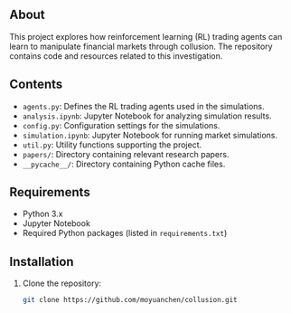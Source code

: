 ## About

This project explores how reinforcement learning (RL) trading agents can learn to manipulate financial markets through collusion. The repository contains code and resources related to this investigation.

## Contents

- `agents.py`: Defines the RL trading agents used in the simulations.
- `analysis.ipynb`: Jupyter Notebook for analyzing simulation results.
- `config.py`: Configuration settings for the simulations.
- `simulation.ipynb`: Jupyter Notebook for running market simulations.
- `util.py`: Utility functions supporting the project.
- `papers/`: Directory containing relevant research papers.
- `__pycache__/`: Directory containing Python cache files.

## Requirements

- Python 3.x
- Jupyter Notebook
- Required Python packages (listed in `requirements.txt`)

## Installation

1. Clone the repository:

   ```bash
   git clone https://github.com/moyuanchen/collusion.git
